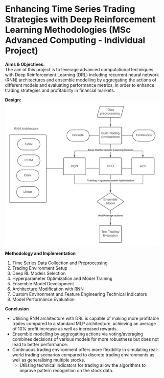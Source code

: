 # Enhancing Time Series Trading Strategies with Deep Reinforcement Learning Methodologies (MSc Advanced Computing - Individual Project)

**Aims & Objectives:**<br>
The aim of this project is to leverage advanced computational techniques with Deep Reinforcement Learning (DRL) including recurrent neural network (RNN) architectures and ensemble modelling by aggregating the actions of different models and evaluating performance metrics, in order to enhance trading strategies and profitability in financial markets.

**Design:**<br>
![Model Architecture](https://github.com/cybersamurai2410/RL_Trading/blob/9159435305180ea99e9a91c4ba2fc243e01966de/model_architecture.png)

**Methodology and Implementation**<br>
1. Time Series Data Collection and Preprocessing
2. Trading Environment Setup
3. Deep RL Models Selection
4. Hyperparameter Optimization and Model Training
5. Ensemble Model Development
6. Architecture Modification with RNN
7. Custom Environment and Feature Engineering Technical Indicators
8. Model Performance Evaluation

**Conclusion**<br>
* Utilising RNN architecture with DRL is capable of making more profitable trades compared to a standard MLP architecture, achieving an average of 10% profit increase as well as increased rewards.
* Ensemble modelling by aggregating actions via voting/averaging combines decisions of various models for more robustness but does not lead to better performance.
* Continuous trading environment offers more flexibility in simulating real-world trading scenarios compared to discrete trading environments as well as generalising multiple stocks.
  * Utilising technical indicators for trading allow the algorithms to improve pattern recognition on the stock data.

<!-- comment -->
